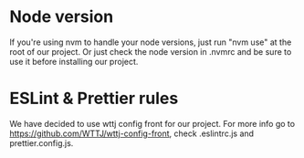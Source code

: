 # Node version

If you're using nvm to handle your node versions, just run "nvm use" at the root of our project. Or just check the node version in .nvmrc and be sure to use it before installing our project.

# ESLint & Prettier rules

We have decided to use wttj config front for our project. For more info go to https://github.com/WTTJ/wttj-config-front, check .eslintrc.js and prettier.config.js.

